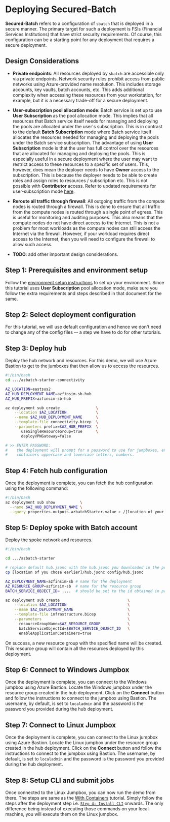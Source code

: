 # Deploying Secured-Batch

**Secured-Batch** refers to a configuration of `sbatch` that is deployed in a secure manner. The primary target
for such a deployment is FSIs (Financial Services Institutions) that have strict security requirements. Of course, this
configuration can be a starting point for any deployment that requires a secure deployment.

## Design Considerations

* **Private endpoints**: All resources deployed by `sbatch` are accessible only via private endpoints. Network security
  rules prohibit access from public networks using Azure-provided name resolution. This includes storage accounts,
  key vaults, batch accounts, etc. This adds additional complexity when accessing these resources from your workstation, for
  example, but it is a necessary trade-off for a secure deployment.

* **User-subscription pool allocation mode**: Batch service is set up to use **User Subscription** as the pool allocation mode. This
  implies that all resources that Batch service itself needs for managing and deploying the pools are allocated under the user's
  subscription. This is in contrast to the default **Batch Subscription** mode where Batch service itself allocates the resources
  needed for managing and deploying the pools under the Batch service subscription. The advantage of using **User Subscription** mode
  is that the user has full control over the resources that are allocated for managing and deploying the pools. This is especially
  useful in a secure deployment where the user may want to restrict access to these resources to a specific set of users. This, however,
  does mean the deployer needs to have **Owner** access to the subscription. This is because the deployer needs to be able to create
  roles and assign roles to resources / subscription etc. This is not possible with **Contributor** access. Refer to
  updated requirements for user-subscription mode
  [here](https://learn.microsoft.com/en-us/azure/batch/batch-account-create-portal#configure-user-subscription-mode).

* **Reroute all traffic through firewall**: All outgoing traffic from the compute nodes is routed through a firewall. This is done
  to ensure that all traffic from the compute nodes is routed through a single point of egress. This is useful for monitoring and
  auditing purposes. This also means that the compute nodes do not have direct access to the Internet. This is not a problem for
  most workloads as the compute nodes can still access the Internet via the firewall. However, if your workload requires direct
  access to the Internet, then you will need to configure the firewall to allow such access.

* **TODO**: add other important design considerations.

## Step 1: Prerequisites and environment setup

Follow the [environment setup instructions](./environment-setup.md) to set up your environment. Since
this tutorial uses **User Subscription** pool allocation mode, make sure you follow the extra
requirements and steps described in that document for the same.

## Step 2: Select deployment configuration

For this tutorial, we will use default configuration and hence we don't need to change any of the config files -- a step we have
to do for other tutorials.

## Step 3: Deploy hub

Deploy the hub network and resources. For this demo, we will use Azure Bastion to get to the jumboxes that then allow us to access the resources.

```bash
#!/bin/bash
cd .../azbatch-starter-connectivity

AZ_LOCATION=eastsus2
AZ_HUB_DEPLOYMENT_NAME=azfinsim-sb-hub
AZ_HUB_PREFIX=azfinsim-sb-hub

az deployment sub create                \
    --location $AZ_LOCATION             \
    --name $AZ_HUB_DEPLOYMENT_NAME      \
    --template-file connectivity.bicep  \
    --parameters prefix=$AZ_HUB_PREFIX  \
       useSingleResourceGroup=true      \
       deployVPNGateway=false

# >> ENTER PASSWORD:
#    the deployment will prompt for a password to use for jumpboxes, enter a string that
#    containers uppercase and lowercase letters, numbers.
```

## Step 4: Fetch hub configuration

Once the deployment is complete, you can fetch the hub configuration using the following command:

```bash
#!/bin/bash
az deployment sub show           \
  --name $AZ_HUB_DEPLOYMENT_NAME \
  --query properties.outputs.azbatchStarter.value > /[location of your choice]/hub.jsonc
```

## Step 5: Deploy spoke with Batch account

Deploy the spoke network and resources.

```bash
#!/bin/bash

cd .../azbatch-starter

# replace default hub.jsonc with the hub.jsonc you downloaded in the previous step
cp [location of you chose earlier]/hub.jsonc config/hub.jsonc

AZ_DEPLOYMENT_NAME=azfinsim-sb # name for the deployment
AZ_RESOURCE_GROUP=azfinsim-sb  # name for the resource group
BATCH_SERVICE_OBJECT_ID= ....  # should be set to the id obtained in prerequisites step

az deployment sub create                              \
    --location $AZ_LOCATION                           \
    --name $AZ_DEPLOYMENT_NAME                        \
    --template-file infrastructure.bicep              \
    --parameters                                      \
      resourceGroupName=$AZ_RESOURCE_GROUP            \
      batchServiceObjectId=$BATCH_SERVICE_OBJECT_ID   \
      enableApplicationContainers=true
```

On success, a new resource group with the specified name will be created. This resource group will contain all
the resources deployed by this deployment.

## Step 6: Connect to Windows Jumpbox

Once the deployment is complete, you can connect to the Windows jumpbox using Azure Bastion. Locate the Windows
jumpbox under the resource group created in the hub deployment. Click on the **Connect** button and follow the
instructions to connect to the jumpbox using Bastion. The username, by default, is set to `localadmin` and the password
is the password you provided during the hub deployment.

## Step 7: Connect to Linux Jumpbox

Once the deployment is complete, you can connect to the Linux jumpbox using Azure Bastion. Locate the Linux
jumpbox under the resource group created in the hub deployment. Click on the **Connect** button and follow the
instructions to connect to the jumpbox using Bastion. The username, by default, is set to `localadmin` and the password
is the password you provided during the hub deployment.

## Step 8: Setup CLI and submit jobs

Once connected to the Linux Jumpbox, you can now run the demo from there. The steps are same as the [With Containers](./azfinsim.md) tutorial.
Simply follow the steps after the deployment step i.e. [`Step 4: Install CLI`](./azfinsim.md#step-4-install-cli) onwards.
The only difference being instead of executing those commands on your local machine, you will execute them on the Linux jumpbox.
